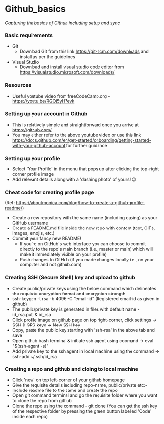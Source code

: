 # Github_basics
_Capturing the basics of Github including setup and sync_


### Basic requirements
* Git
  - Download Git from this link https://git-scm.com/downloads and install as per the guidelines
* Visual Studio
  - Download and install visual studio code editor from https://visualstudio.microsoft.com/downloads/

### Resources
* Useful youtube video from freeCodeCamp.org - https://youtu.be/RGOj5yH7evk

### Setting up your account in Github
- This is relatively simple and straightforward once you arrive at https://github.com/
- You may either refer to the above youtube video or use this link https://docs.github.com/en/get-started/onboarding/getting-started-with-your-github-account for further guidance

### Setting up your profile
- Select 'Your Profile' in the menu that pops up after clicking the top-right corner profile image
- Add relevant details along with a 'dashing photo' of yours! :wink:

### Cheat code for creating profile page
(Ref: https://aboutmonica.com/blog/how-to-create-a-github-profile-readme/)
* Create a new repository with the same name (including casing) as your GitHub username
* Create a README.md file inside the new repo with content (text, GIFs, images, emojis, etc.)
* Commit your fancy new README!
  - If you're on GitHub's web interface you can choose to commit directly to the repo's main branch (i.e., master or main) which will make it immediately visible on your profile)
  - Push changes to GitHub (if you made changes locally i.e., on your computer and not github.com)

### Creating SSH (Secure Shell) key and upload to github
- Create public/private keys using the below command which delineates the requisite encryption format and encryption strength
- ssh-keygen -t rsa -b 4096 -C “email-id” (Registered email-id as given in github)
- The public/private key is generated in files with default name - id_rsa.pub & id_rsa
- Click profile image on github page on top right-corner, click settings -> SSH & GPG keys -> New SSH key
- Copy, paste the public key starting with 'ssh-rsa' in the above tab and save
- Open github bash terminal & initiate ssh agent using coomand -> eval "$(ssh-agent -s)"
- Add private key to the ssh agent in local machine using the command -> ssh-add ~/.ssh/id_rsa

### Creating a repo and github and cloing to local machine
- Click 'new' on top left-corner of your github homepage
- Give the requisite details including repo-name, public/private etc:-
- Include readme file to the same and create the repo
- Open git command terminal and go the requisite folder where you want to clone the repo from github
- Clone the repo using the command - git clone <ssh key> (You can get the ssh key of the respective folder by pressing the green button labelled 'Code' inside each repo)
  

